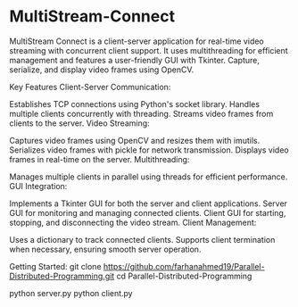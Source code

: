 # MultiStream-Connect
MultiStream Connect is a client-server application for real-time video streaming with concurrent client support. It uses multithreading for efficient management and features a user-friendly GUI with Tkinter. Capture, serialize, and display video frames using OpenCV.

Key Features
Client-Server Communication:

Establishes TCP connections using Python's socket library.
Handles multiple clients concurrently with threading.
Streams video frames from clients to the server.
Video Streaming:

Captures video frames using OpenCV and resizes them with imutils.
Serializes video frames with pickle for network transmission.
Displays video frames in real-time on the server.
Multithreading:

Manages multiple clients in parallel using threads for efficient performance.
GUI Integration:

Implements a Tkinter GUI for both the server and client applications.
Server GUI for monitoring and managing connected clients.
Client GUI for starting, stopping, and disconnecting the video stream.
Client Management:

Uses a dictionary to track connected clients.
Supports client termination when necessary, ensuring smooth server operation.



Getting Started:
git clone https://github.com/farhanahmed19/Parallel-Distributed-Programming.git
cd Parallel-Distributed-Programming

python server.py
python client.py
